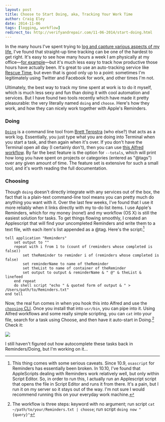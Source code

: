```yaml
---  
layout: post 
title: Choose to Start Doing, aka, Tracking Your Work Time
author: Craig Eley 
date: 2014-11-06
tags: [logging, workflow]
redirect_to: http://verifyandrepair.com/11-06-2014/start-doing.html
---
```


In the many hours I've spent trying to [log and capture various aspects of my life](http://craigeley.com/tagged/logging/), I've found that straight-up time tracking can be one of the hardest to get right. It's easy to see how many hours a week I am physically at my office—[for example](http://d.pr/i/1dAyN)—but it's much less easy to track how productive those hours have actually been. It's great to use an auto-tracking service like [Rescue Time](https://www.rescuetime.com/), but even that is good only up to a point: sometimes I'm legitimately using Twitter and Facebook for work, and other times I'm not.

Ultimately, the best way to track my time spent at work is to do it myself, which is much less sexy and fun than doing it with cool automation and services. But I have found two tools recently which have made it pretty pleasurable: the very literally named `doing` and `choose`. Here's how they work, and how they can nicely work together with Apple's Reminders.

### Doing
[`Doing`](https://github.com/ttscoff/doing/) is a command line tool from [Brett Terpstra](http://brettterpstra.com/) (who else?) that acts as a work log. Essentially, you just type what you are doing into Terminal when you start a task, and then again when it's over. If you don't have the Terminal open all day (I certainly don't), then you can use [this Alfred workflow](http://www.evanlovely.com/blog/technology/alfred-for-terpstras-doing/). By far the best feature is the option for `--totals`, which will print how long you have spent on projects or categories (entered as "@tags") over any given amount of time. The feature set is extensive for such a small tool, and it's worth reading the full documentation.


### Choosing
Though `doing` doesn't directly integrate with any services out of the box, the fact that is a plain-text command-line tool means you can pretty much do anything you want with it. Over the last few weeks, I've found that I use it more reliably when it links directly with my to-do list items. I use Apple's Reminders, which for my money (none!) and my workflow (OS X) is still the easiest solution for tasks. To get things flowing smoothly, I created an Applescript that will find your uncompleted Reminders and write them to a text file, with each item's list appended as a @tag. Here's the script:[^141142255]

	tell application "Reminders"
		set output to ""
		repeat with i from 1 to (count of (reminders whose completed is false))
			set theReminder to reminder i of (reminders whose completed is false)
			set reminderName to name of theReminder
			set theList to name of container of theReminder
			set output to output & reminderName & " @" & theList & linefeed
		end repeat
		do shell script "echo " & quoted form of output & " > /Users/path/to/Reminders.txt"
	end tell

Now, the real fun comes in when you hook this into Alfred and use the [`choosing` CLI](http://tinyrobotsoftware.com/choose/). Once you install that into `usr/bin`, you can pipe into it. Using Alfred workflows and some really simple scripting, you can `cat` into your file, search for a task using Choose, and then have it auto-start in Doing.[^14116934] Check it:

![](http://d.pr/i/1hxHJ+)

I still haven't figured out how autocomplete these tasks back in Reminders/Doing, but I'm working on it...


[^141142255]: This thing comes with some serious caveats. Since 10.9, `osascript` for Reminders has essentially been  broken. In 10.10, I've found that AppleScripts dealing with Reminders work relatively well, but only within Script Editor. So, in order to run this, I actually run an Applescript script that opens the file in Script Editor and runs it from there. It's a pain, but I run it on my server so it stays out of the way. I'm not sure I would recommend running this on your everyday work machine.

[^14116934]: The workflow is three steps: keyword with no argument; run script `cat ~/path/to/your/Reminders.txt | choose`; run script `doing now "{query}"`

